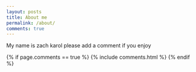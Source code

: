 ```yaml
---
layout: posts
title: About me
permalink: /about/
comments: true
---
```


My name is zach karol please add a comment if you enjoy

{% if page.comments == true %}
  {% include comments.html %}
{% endif %}